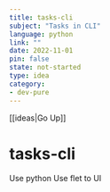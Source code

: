 ```yaml
---
title: tasks-cli 
subject: "Tasks in CLI"
language: python
link: ""
date: 2022-11-01
pin: false
state: not-started
type: idea
category:
- dev-pure
---
```

[[ideas|Go Up]]
# tasks-cli
Use python 
Use flet to UI